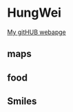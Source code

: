 # HungWei

[My gitHUB webapge](https://github.com/HungWei729)

## maps





## food




## Smiles



